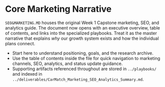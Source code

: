 # Core Marketing Narrative

`SEO&MARKETING.MD` houses the original Week 1 Capstone marketing, SEO, and analytics guide. The document now opens with an executive overview, table of contents, and links into the specialized playbooks. Treat it as the master narrative that explains *why* our growth system exists and how the individual plans connect.

- Start here to understand positioning, goals, and the research archive.
- Use the table of contents inside the file for quick navigation to marketing channels, SEO, analytics, and status update guidance.
- Supporting artifacts referenced throughout are stored in `../playbooks/` and indexed in `../deliverables/CarMatch_Marketing_SEO_Analytics_Summary.md`.
